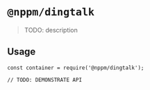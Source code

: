 # `@nppm/dingtalk`

  > TODO: description
  
  ## Usage
  
  ```
  const container = require('@nppm/dingtalk');
  
  // TODO: DEMONSTRATE API
  ```